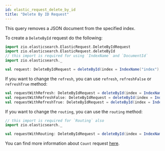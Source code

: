 ```yaml
---
id: elastic_request_delete_by_id
title: "Delete By ID Request"
---
```


This query removes a JSON document from the specified index.

To create a `DeleteById` request do the following:
```scala
import zio.elasticsearch.ElasticRequest.DeleteByIdRequest
import zio.elasticsearch.ElasticRequest.deleteById
// this import is required for using `IndexName` and `DocumentId`
import zio.elasticsearch._

val request: DeleteByIdRequest = deleteById(index = IndexName("index"), id = DocumentId("111"))
```

If you want to change the `refresh`, you can use `refresh`, `refreshFalse` or `refreshTrue` method:
```scala
val requestWithRefresh: DeleteByIdRequest = deleteById(index = IndexName("index"), id = DocumentId("111")).refresh(true)
val requestWithRefreshFalse: DeleteByIdRequest = deleteById(index = IndexName("index"), id = DocumentId("111")).refreshFalse
val requestWithRefreshTrue: DeleteByIdRequest = deleteById(index = IndexName("index"), id = DocumentId("111")).refreshTrue
```

If you want to change the `routing`, you can use the `routing` method:
```scala
// this import is required for `Routing` also
import zio.elasticsearch._

val requestWithRouting: DeleteByIdRequest = deleteById(index = IndexName("index"), id = DocumentId("111")).routing(Routing("routing"))
```

You can find more information about `Count` request [here](https://www.elastic.co/guide/en/elasticsearch/reference/7.17/search-count.html).
